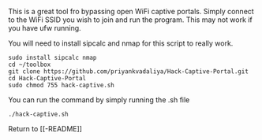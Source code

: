 This is a great tool fro bypassing open WiFi captive portals. Simply connect to the WiFi SSID you wish to join and run the program. This may not work if you have ufw running. 

You will need to install sipcalc and nmap for this script to really work. 

	sudo install sipcalc nmap
	cd ~/toolbox
	git clone https://github.com/priyankvadaliya/Hack-Captive-Portal.git
	cd Hack-Captive-Portal
	sudo chmod 755 hack-captive.sh
	
You can run the command by simply running the .sh file

	./hack-captive.sh
	
Return to [[-README]]